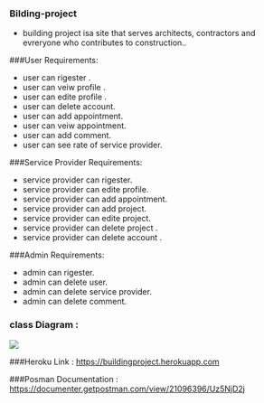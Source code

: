 
### Bilding-project

- building project isa site that serves architects, contractors and evreryone who contributes to construction.. 


###User Requirements:
- user can rigester .
- user can veiw profile .
- user can edite profile .
- user can delete account.
- user can add appointment.
- user can veiw appointment.
- user can add comment.
- user can see rate of service provider.

###Service Provider Requirements:
- service provider can rigester.
- service provider can edite profile.
- service provider can add appointment.
- service provider can add project.
- service provider can edite project.
- service provider can delete project .
- service provider can delete account .

###Admin Requirements:
- admin can rigester.
- admin can delete user.
- admin can delete service provider.
- admin can delete comment.

### class Diagram :


![](https://g.top4top.io/p_235363u501.jpg)

###Heroku Link :
https://buildingproject.herokuapp.com

###Posman Documentation :
https://documenter.getpostman.com/view/21096396/Uz5NjD2j
